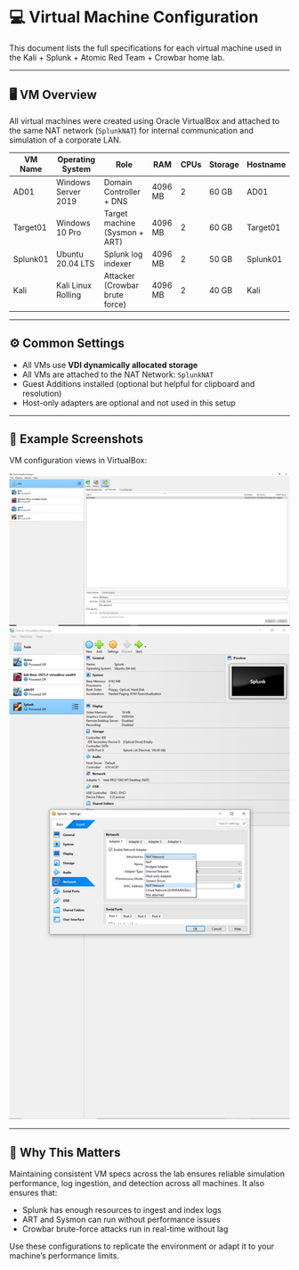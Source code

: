 # 💻 Virtual Machine Configuration

This document lists the full specifications for each virtual machine used in the Kali + Splunk + Atomic Red Team + Crowbar home lab.

---

## 🖥️ VM Overview

All virtual machines were created using Oracle VirtualBox and attached to the same NAT network (`SplunkNAT`) for internal communication and simulation of a corporate LAN.

| VM Name   | Operating System         | Role                              | RAM      | CPUs | Storage | Hostname   |
|-----------|--------------------------|-----------------------------------|----------|------|---------|------------|
| AD01      | Windows Server 2019      | Domain Controller + DNS           | 4096 MB  | 2    | 60 GB   | AD01       |
| Target01  | Windows 10 Pro           | Target machine (Sysmon + ART)     | 4096 MB  | 2    | 60 GB   | Target01   |
| Splunk01  | Ubuntu 20.04 LTS         | Splunk log indexer                | 4096 MB  | 2    | 50 GB   | Splunk01   |
| Kali      | Kali Linux Rolling       | Attacker (Crowbar brute force)    | 4096 MB  | 2    | 40 GB   | Kali       |

---

## ⚙️ Common Settings

- All VMs use **VDI dynamically allocated storage**
- All VMs are attached to the NAT Network: `SplunkNAT`
- Guest Additions installed (optional but helpful for clipboard and resolution)
- Host-only adapters are optional and not used in this setup

---

## 📸 Example Screenshots

VM configuration views in VirtualBox:

![Example VM Config 1](../screenshots/nat.PNG)  
![Example VM Config 2](../screenshots/natt.PNG)

---

## 🧠 Why This Matters

Maintaining consistent VM specs across the lab ensures reliable simulation performance, log ingestion, and detection across all machines. It also ensures that:
- Splunk has enough resources to ingest and index logs
- ART and Sysmon can run without performance issues
- Crowbar brute-force attacks run in real-time without lag

Use these configurations to replicate the environment or adapt it to your machine’s performance limits.
